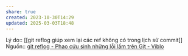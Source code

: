 ```yaml
---
share: true
created: 2023-10-30T14:29
updated: 2025-03-03T18:48
---
```

Lý do:: [[git reflog giúp xem lại các ref không có trong lịch sử commit]]
Nguồn:: [git reflog - Phao cứu sinh những lỗi lầm trên Git - Viblo](https://viblo.asia/p/git-reflog-phao-cuu-sinh-cho-nhung-loi-lam-hay-gap-tren-git-x7Z4Dja2LnX)